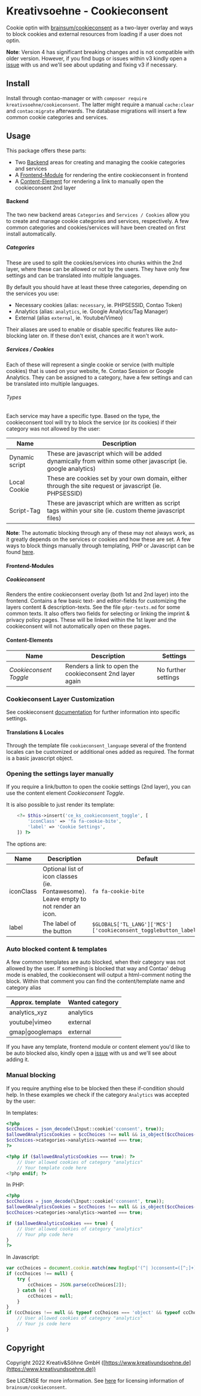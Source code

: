 # Kreativsoehne - Cookieconsent

Cookie optin with [brainsum/cookieconsent](https://github.com/brainsum/cookieconsent) as a two-layer overlay and ways to block cookies and external resources from loading if a user does not optin.

**Note**:
Version 4 has significant breaking changes and is not compatible with older version. However, if you find bugs or issues within v3 kindly open a [issue](https://github.com/Kreativsoehne/Cookieconsent/issues) with us and we'll see about updating and fixing v3 if necessary.

## Install

Install through contao-manager or with `composer require kreativsoehne/cookieconsent`.
The latter might require a manual `cache:clear` and `contao:migrate` afterwards.
The database migrations will insert a few common cookie categories and services.

## Usage

This package offers these parts:

* Two [Backend](#backend) areas for creating and managing the cookie categories and services
* A [Frontend-Module](#frontend-modules) for rendering the entire cookieconsent in frontend
* A [Content-Element](#content-elements) for rendering a link to manually open the cookieconsent 2nd layer

#### Backend

The two new backend areas `Categories` and `Services / Cookies` allow you to create and manage cookie categories and services, respectively.
A few common categories and cookies/services will have been created on first install automatically.

##### Categories

These are used to split the cookies/services into chunks within the 2nd layer, where these can be allowed or not by the users.
They have only few settings and can be translated into multiple languages.

<!-- **TODO** Settings table -->

By default you should have at least these three categories, depending on the services you use:

* Necessary cookies (alias: `necessary`, ie. PHPSESSID, Contao Token)
* Analytics (alias: `analytics`, ie. Google Analytics/Tag Manager)
* External (alias `external`, ie. Youtube/Vimeo)

Their aliases are used to enable or disable specific features like auto-blocking later on.
If these don't exist, chances are it won't work.

##### Services / Cookies

Each of these will represent a single cookie or service (with multiple cookies) that is used on your website, fe. Contao Session or Google Analytics. They can be assigned to a category, have a few settings and can be translated into multiple languages.

<!-- **TODO** Settings table -->

###### Types

Each service may have a specific type. Based on the type, the cookieconsent tool will try to block the service (or its cookies) if their category was not allowed by the user:

| Name           | Description
| ---------------|-------------
| Dynamic script | These are javascript which will be added dynamically from within some other javascript (ie. google analytics)
| Local Cookie   | These are cookies set by your own domain, either through the site request or javascript (ie. PHPSESSID)
| Script-Tag     | These are javascript which are written as script tags within your site (ie. custom theme javascript files)

**Note**: The automatic blocking through any of these may not always work, as it greatly depends on the services or cookies and how these are set.
A few ways to block things manually through templating, PHP or Javascript can be found [here](#manual-blocking).

#### Frontend-Modules

##### Cookieconsent

Renders the entire cookieconsent overlay (both 1st and 2nd layer) into the frontend.
Contains a few basic text- and editor-fields for customizing the layers content & description-texts. See the file `gdpr-texts.md` for some common texts.
It also offers two fields for selecting or linking the imprint & privacy policy pages.
These will be linked within the 1st layer and the cookieconsent will not automatically open on these pages.


#### Content-Elements

Name|Description|Settings
----|-----------|--------
*Cookieconsent Toggle*|Renders a link to open the cookieconsent 2nd layer again|No further settings


### Cookieconsent Layer Customization

See cookieconsent [documentation](https://github.com/brainsum/cookieconsent/blob/master/readme.md) for further information into specific settings.

#### Translations & Locales

Through the template file `cookieconsent_language` several of the frontend locales can be customized or additional ones added as required.
The format is a basic javascript object.

### Opening the settings layer manually

If you require a link/button to open the cookie settings (2nd layer), you can use the content element *Cookieconsent Toggle*.

It is also possible to just render its template:

```php
    <?= $this->insert('ce_ks_cookieconsent_toggle', [
        'iconClass' => 'fa fa-cookie-bite',
        'label' => 'Cookie Settings',
    ]) ?>
```

The options are:

Name|Description|Default
----|-----------|-------
iconClass|Optional list of icon classes (ie. Fontawesome).<br>Leave empty to not render an icon.|`fa fa-cookie-bite`
label|The label of the button|`$GLOBALS['TL_LANG']['MCS']['cookieconsent_togglebutton_label']`

### Auto blocked content & templates

A few common templates are auto blocked, when their category was not allowed by the user.
If something is blocked that way and Contao' debug mode is enabled, the cookieconsent will output a html-comment noting the block.
Within that comment you can find the content/template name and category alias

Approx. template|Wanted category
---|---
analytics_xyz|analytics
youtube\|vimeo|external
gmap\|googlemaps|external

If you have any template, frontend module or content element you'd like to be auto blocked also, kindly open a [issue](https://github.com/Kreativsoehne/Cookieconsent/issues) with us and we'll see about adding it.

### Manual blocking

If you require anything else to be blocked then these if-condition should help.
In these examples we check if the category `Analytics` was accepted by the user:

In templates:

```php
<?php
$ccChoices = json_decode(\Input::cookie('cconsent', true));
$allowedAnalyticsCookies = $ccChoices !== null && is_object($ccChoices->categories) && is_object($ccChoices->categories->analytics) &&
$ccChoices->categories->analytics->wanted === true;
?>

<?php if ($allowedAnalyticsCookies === true): ?>
    // User allowed cookies of category "analytics"
    // Your template code here
<?php endif; ?>
```

In PHP:

```php
<?php
$ccChoices = json_decode(\Input::cookie('cconsent', true));
$allowedAnalyticsCookies = $ccChoices !== null && is_object($ccChoices->categories) && is_object($ccChoices->categories->analytics) &&
$ccChoices->categories->analytics->wanted === true;

if ($allowedAnalyticsCookies === true) {
    // User allowed cookies of category "analytics"
    // Your php code here
}
?>
```

In Javascript:

```js
var ccChoices = document.cookie.match(new RegExp('(^| )cconsent=([^;]+)'));
if (ccChoices !== null) {
    try {
        ccChoices = JSON.parse(ccChoices[2]);
    } catch (e) {
        ccChoices = null;
    }
}
if (ccChoices !== null && typeof ccChoices === 'object' && typeof ccChoices.categories.analytics === 'object' && ccChoices.categories.analytics.wanted === true) {
    // User allowed cookies of category "analytics"
    // Your js code here
}
```

## Copyright

Copyright 2022 Kreativ&Söhne GmbH ([https://www.kreativundsoehne.de](https://www.kreativundsoehne.de))

See LICENSE for more information.
See [here](https://github.com/brainsum/cookieconsent/blob/master/LICENSE) for licensing information of `brainsum/cookieconsent`.
